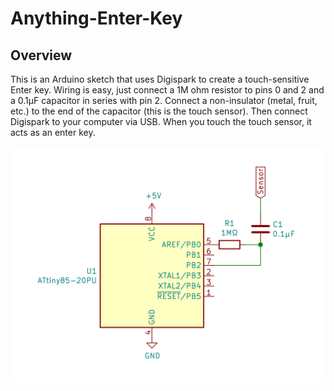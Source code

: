 # Anything-Enter-Key

## Overview
This is an Arduino sketch that uses Digispark to create a touch-sensitive Enter key.
Wiring is easy, just connect a 1M ohm resistor to pins 0 and 2 and a 0.1μF capacitor in series with pin 2.
Connect a non-insulator (metal, fruit, etc.) to the end of the capacitor (this is the touch sensor).
Then connect Digispark to your computer via USB. When you touch the touch sensor, it acts as an enter key.

![Circuit](https://github.com/naoto64/Anything-Enter-Key/blob/master/enter-key-circuit.png)
